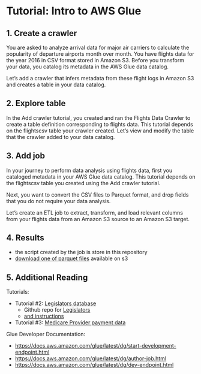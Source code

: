 # Tutorial: Intro to AWS Glue

## 1. Create a crawler

You are asked to analyze arrival data for major air carriers to calculate the popularity of departure airports month over month. You have flights data for the year 2016 in CSV format stored in Amazon S3. Before you transform your data, you catalog its metadata in the AWS Glue data catalog.

Let’s add a crawler that infers metadata from these flight logs in Amazon S3 and creates a table in your data catalog.

## 2. Explore table

In the Add crawler tutorial, you created and ran the Flights Data Crawler to create a table definition corresponding to flights data. This tutorial depends on the flightscsv table your crawler created. Let’s view and modify the table that the crawler added to your data catalog.

## 3. Add job

In your journey to perform data analysis using flights data, first you cataloged metadata in your AWS Glue data catalog. This tutorial depends on the flightscsv table you created using the Add crawler tutorial.

Next, you want to convert the CSV files to Parquet format, and drop fields that you do not require your data analysis.

Let’s create an ETL job to extract, transform, and load relevant columns from your flights data from an Amazon S3 source to an Amazon S3 target.

## 4. Results

* the script created by the job is store in this repository
* [download one of parquet files](https://flights-data-transformed.s3.amazonaws.com/part-00000-6db113f1-abf9-48db-9e89-42f7ed84d1d6-c000.snappy.parquet) available on s3


## 5. Additional Reading
Tutorials:
* Tutorial #2: [Legislators database](https://docs.aws.amazon.com/glue/latest/dg/aws-glue-programming-python-samples-legislators.html)
  - Github repo for [Legislators](https://github.com/aws-samples/aws-glue-samples/blob/master/examples/join_and_relationalize.md)
  - [and instructions](https://github.com/aws-samples/aws-glue-samples/issues/2)
* Tutorial #3: [Medicare Provider payment data](https://github.com/aws-samples/aws-glue-samples/blob/master/examples/join_and_relationalize.md)

Glue Developer Documentation:
* https://docs.aws.amazon.com/glue/latest/dg/start-development-endpoint.html
* https://docs.aws.amazon.com/glue/latest/dg/author-job.html
* https://docs.aws.amazon.com/glue/latest/dg/dev-endpoint.html
